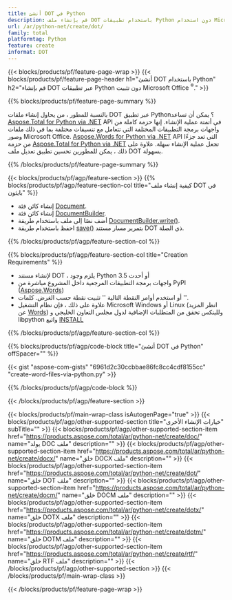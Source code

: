 ```yaml
---
title: أنشئ DOT في Python
description: قم بإنشاء ملف DOT باستخدام تطبيقات Python دون استخدام Microsoft Word. 
url: /ar/python-net/create/dot/
family: total
platformtag: Python
feature: create
informat: DOT
---
```

{{< blocks/products/pf/feature-page-wrap >}}
{{< blocks/products/pf/feature-page-header h1="أنشئ DOT باستخدام Python" h2="قم بإنشاء DOT عبر تطبيقات Python دون تثبيت Microsoft Office <sup>&reg;</sup>." >}}

{{% blocks/products/pf/feature-page-summary %}}

بالنسبة للمطور ، من يحاول إنشاء ملفات DOT عبر تطبيق Python؟ يمكن أن تساعد [Aspose.Total for Python via .NET](https://products.aspose.com/total/python-net/) API في أتمتة عملية الإنشاء. إنها حزمة كاملة من واجهات برمجة التطبيقات المختلفة التي تتعامل مع تنسيقات مختلفة بما في ذلك ملفات وصور Microsoft Office. [Aspose.Words for Python via .NET](https://products.aspose.com/words/python-net/) API التي تعد جزءًا من حزمة [Aspose.Total for Python via .NET](https://products.aspose.com/total/python-net/) تجعل عملية الإنشاء سهلة. علاوة على ذلك ، يمكن للمطورين تحسين تطبيق تعديل ملف DOT بسهولة. 

{{% /blocks/products/pf/feature-page-summary %}}

{{< blocks/products/pf/agp/feature-section >}}
{{% blocks/products/pf/agp/feature-section-col title="كيفية إنشاء ملف DOT في بايثون" %}}

- إنشاء كائن فئة [Document](https://reference.aspose.com/words/python-net/aspose.words/document/).
- إنشاء كائن فئة [DocumentBuilder](https://reference.aspose.com/words/python-net/aspose.words/documentbuilder/).
- أضف نصًا إلى ملف باستخدام طريقة [DocumentBuilder.write()](https://reference.aspose.com/words/python-net/aspose.words/documentbuilder/write/).
- احفظ باستخدام طريقة [save()](https://reference.aspose.com/words/python-net/aspose.words/document/save/) بتمرير مسار مستند DOT ذي الصلة.

{{% /blocks/products/pf/agp/feature-section-col %}}

{{% blocks/products/pf/agp/feature-section-col title="Creation Requirements" %}}

- لإنشاء مستند DOT ، يلزم وجود Python 3.5 أو أحدث
- واجهات برمجة التطبيقات المرجعية داخل المشروع مباشرة من PyPI ([Aspose.Words](https://pypi.org/project/aspose-words/)) 
- أو استخدم أوامر النقطة التالية '' تثبيت نقطة حسب الغرض. كلمات ''. 
- علاوة على ذلك ، فإن نظام التشغيل Microsoft Windows أو Linux (انظر المزيد عن [Words](https://docs.aspose.com/words/python-net/system-requirements/)) وللينكس تحقق من المتطلبات الإضافية لدول مجلس التعاون الخليجي و libpython واتبع [INSTALL](https://docs.aspose.com/words/python-net/installation/) 

{{% /blocks/products/pf/agp/feature-section-col %}}

{{% blocks/products/pf/agp/code-block title="أنشئ DOT في Python" offSpacer="" %}}

{{< gist "aspose-com-gists" "6961d2c30ccbbae86fc8cc4cdf8155cc" "create-word-files-via-python.py" >}}

{{% /blocks/products/pf/agp/code-block %}}

{{< /blocks/products/pf/agp/feature-section >}}

{{< blocks/products/pf/main-wrap-class isAutogenPage="true" >}}
{{< blocks/products/pf/agp/other-supported-section title="خيارات الإنشاء الأخرى" subTitle="" >}}
{{< blocks/products/pf/agp/other-supported-section-item href="https://products.aspose.com/total/ar/python-net/create/doc/" name="يولد DOC ملف" description="" >}}
{{< blocks/products/pf/agp/other-supported-section-item href="https://products.aspose.com/total/ar/python-net/create/docx/" name="خلق DOCX ملف" description="" >}}
{{< blocks/products/pf/agp/other-supported-section-item href="https://products.aspose.com/total/ar/python-net/create/dot/" name="خلق DOT ملف" description="" >}}
{{< blocks/products/pf/agp/other-supported-section-item href="https://products.aspose.com/total/ar/python-net/create/docm/" name="خلق DOCM ملف" description="" >}}
{{< blocks/products/pf/agp/other-supported-section-item href="https://products.aspose.com/total/ar/python-net/create/dotx/" name="خلق DOTX ملف" description="" >}}
{{< blocks/products/pf/agp/other-supported-section-item href="https://products.aspose.com/total/ar/python-net/create/dotm/" name="خلق DOTM ملف" description="" >}}
{{< blocks/products/pf/agp/other-supported-section-item href="https://products.aspose.com/total/ar/python-net/create/rtf/" name="خلق RTF ملف" description="" >}}
{{< /blocks/products/pf/agp/other-supported-section >}}
{{< /blocks/products/pf/main-wrap-class >}}

{{< /blocks/products/pf/feature-page-wrap >}}